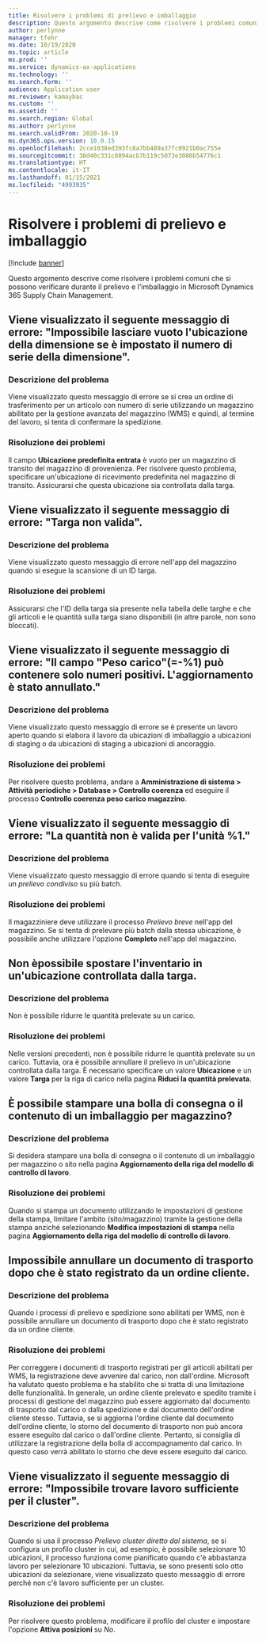 ```yaml
---
title: Risolvere i problemi di prelievo e imballaggio
description: Questo argomento descrive come risolvere i problemi comuni che si possono verificare durante il prelievo e l'imballaggio in Microsoft Dynamics 365 Supply Chain Management.
author: perlynne
manager: tfehr
ms.date: 10/19/2020
ms.topic: article
ms.prod: ''
ms.service: dynamics-ax-applications
ms.technology: ''
ms.search.form: ''
audience: Application user
ms.reviewer: kamaybac
ms.custom: ''
ms.assetid: ''
ms.search.region: Global
ms.author: perlynne
ms.search.validFrom: 2020-10-19
ms.dyn365.ops.version: 10.0.15
ms.openlocfilehash: 2cce1038ed393fc8a7bb489a37fc0921b0ac755e
ms.sourcegitcommit: 38d40c331c8894acb7b119c5073e3088b54776c1
ms.translationtype: HT
ms.contentlocale: it-IT
ms.lasthandoff: 01/15/2021
ms.locfileid: "4993935"
---
```

# <a name="troubleshoot-picking-and-packing"></a>Risolvere i problemi di prelievo e imballaggio

[!include [banner](../includes/banner.md)]

Questo argomento descrive come risolvere i problemi comuni che si possono verificare durante il prelievo e l'imballaggio in Microsoft Dynamics 365 Supply Chain Management.

## <a name="i-receive-the-following-error-message-dimension-location-cant-be-left-blank-if-dimension-serial-number-is-set"></a>Viene visualizzato il seguente messaggio di errore: "Impossibile lasciare vuoto l'ubicazione della dimensione se è impostato il numero di serie della dimensione".

### <a name="issue-description"></a>Descrizione del problema

Viene visualizzato questo messaggio di errore se si crea un ordine di trasferimento per un articolo con numero di serie utilizzando un magazzino abilitato per la gestione avanzata del magazzino (WMS) e quindi, al termine del lavoro, si tenta di confermare la spedizione.

### <a name="issue-resolution"></a>Risoluzione dei problemi

Il campo **Ubicazione predefinita entrata** è vuoto per un magazzino di transito del magazzino di provenienza. Per risolvere questo problema, specificare un'ubicazione di ricevimento predefinita nel magazzino di transito. Assicurarsi che questa ubicazione sia controllata dalla targa.

## <a name="i-receive-the-following-error-message-invalid-license-plate"></a>Viene visualizzato il seguente messaggio di errore: "Targa non valida".

### <a name="issue-description"></a>Descrizione del problema

Viene visualizzato questo messaggio di errore nell'app del magazzino quando si esegue la scansione di un ID targa.

### <a name="issue-resolution"></a>Risoluzione dei problemi

Assicurarsi che l'ID della targa sia presente nella tabella delle targhe e che gli articoli e le quantità sulla targa siano disponibili (in altre parole, non sono bloccati).

## <a name="i-receive-the-following-error-message-field-load-weight-1-can-only-contain-positive-numbers-update-has-been-canceled"></a>Viene visualizzato il seguente messaggio di errore: "Il campo "Peso carico"(=-%1) può contenere solo numeri positivi. L'aggiornamento è stato annullato."

### <a name="issue-description"></a>Descrizione del problema

Viene visualizzato questo messaggio di errore se è presente un lavoro aperto quando si elabora il lavoro da ubicazioni di imballaggio a ubicazioni di staging o da ubicazioni di staging a ubicazioni di ancoraggio.

### <a name="issue-resolution"></a>Risoluzione dei problemi

Per risolvere questo problema, andare a **Amministrazione di sistema \> Attività periodiche \> Database \> Controllo coerenza** ed eseguire il processo **Controllo coerenza peso carico magazzino**.

## <a name="i-receive-the-following-error-message-the-quantity-is-not-valid-for-unit-1"></a>Viene visualizzato il seguente messaggio di errore: "La quantità non è valida per l'unità %1."

### <a name="issue-description"></a>Descrizione del problema

Viene visualizzato questo messaggio di errore quando si tenta di eseguire un *prelievo condiviso* su più batch.

### <a name="issue-resolution"></a>Risoluzione dei problemi

Il magazziniere deve utilizzare il processo *Prelievo breve* nell'app del magazzino. Se si tenta di prelevare più batch dalla stessa ubicazione, è possibile anche utilizzare l'opzione **Completo** nell'app del magazzino.

## <a name="i-cant-move-inventory-to-a-location-that-is-license-platecontrolled"></a>Non èpossibile spostare l'inventario in un'ubicazione controllata dalla targa.

### <a name="issue-description"></a>Descrizione del problema

Non è possibile ridurre le quantità prelevate su un carico.

### <a name="issue-resolution"></a>Risoluzione dei problemi

Nelle versioni precedenti, non è possibile ridurre le quantità prelevate su un carico. Tuttavia, ora è possibile annullare il prelievo in un'ubicazione controllata dalla targa. È necessario specificare un valore **Ubicazione** e un valore **Targa** per la riga di carico nella pagina **Riduci la quantità prelevata**.

## <a name="can-i-print-a-delivery-note-or-packing-content-by-warehouse"></a>È possibile stampare una bolla di consegna o il contenuto di un imballaggio per magazzino?

### <a name="issue-description"></a>Descrizione del problema

Si desidera stampare una bolla di consegna o il contenuto di un imballaggio per magazzino o sito nella pagina **Aggiornamento della riga del modello di controllo di lavoro**.

### <a name="issue-resolution"></a>Risoluzione dei problemi

Quando si stampa un documento utilizzando le impostazioni di gestione della stampa, limitare l'ambito (sito/magazzino) tramite la gestione della stampa anziché selezionando **Modifica impostazioni di stampa** nella pagina **Aggiornamento della riga del modello di controllo di lavoro**.

## <a name="i-cant-cancel-a-packing-slip-after-its-posted-from-a-sales-order"></a>Impossibile annullare un documento di trasporto dopo che è stato registrato da un ordine cliente.

### <a name="issue-description"></a>Descrizione del problema

Quando i processi di prelievo e spedizione sono abilitati per WMS, non è possibile annullare un documento di trasporto dopo che è stato registrato da un ordine cliente.

### <a name="issue-resolution"></a>Risoluzione dei problemi

Per correggere i documenti di trasporto registrati per gli articoli abilitati per WMS, la registrazione deve avvenire dal carico, non dall'ordine. Microsoft ha valutato questo problema e ha stabilito che si tratta di una limitazione delle funzionalità. In generale, un ordine cliente prelevato e spedito tramite i processi di gestione del magazzino può essere aggiornato dal documento di trasporto dal carico o dalla spedizione e dal documento dell'ordine cliente stesso. Tuttavia, se si aggiorna l'ordine cliente dal documento dell'ordine cliente, lo storno del documento di trasporto non può ancora essere eseguito dal carico o dall'ordine cliente. Pertanto, si consiglia di utilizzare la registrazione della bolla di accompagnamento dal carico. In questo caso verrà abilitato lo storno che deve essere eseguito dal carico.

## <a name="i-receive-the-following-error-message-not-enough-work-can-be-found-for-cluster"></a>Viene visualizzato il seguente messaggio di errore: "Impossibile trovare lavoro sufficiente per il cluster".

### <a name="issue-description"></a>Descrizione del problema

Quando si usa il processo *Prelievo cluster diretto dal sistema*, se si configura un profilo cluster in cui, ad esempio, è possibile selezionare 10 ubicazioni, il processo funziona come pianificato quando c'è abbastanza lavoro per selezionare 10 ubicazioni. Tuttavia, se sono presenti solo otto ubicazioni da selezionare, viene visualizzato questo messaggio di errore perché non c'è lavoro sufficiente per un cluster.

### <a name="issue-resolution"></a>Risoluzione dei problemi

Per risolvere questo problema, modificare il profilo del cluster e impostare l'opzione **Attiva posizioni** su *No*.
